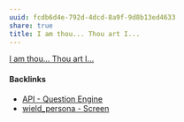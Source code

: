 ```yaml
---
uuid: fcdb6d4e-792d-4dcd-8a9f-9d8b13ed4633
share: true
title: I am thou... Thou art I...
---
```

[I am thou... Thou art I... ](https://megamitensei.fandom.com/wiki/I_am_thou)

#### Backlinks

* [API - Question Engine](/5fd78387-a5c4-4163-a464-861316fe4ba1)
* [wield_persona - Screen](/b3533689-04f1-4549-9dee-6def145cfcc2)